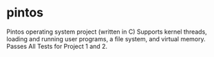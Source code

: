 # pintos
Pintos operating system project (written in C)
Supports kernel threads, loading and running user programs, a file system, and virtual memory. 
Passes All Tests for Project 1 and 2.
